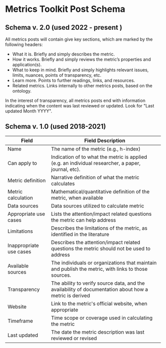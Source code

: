 # Metrics Toolkit Post Schema

## Schema v. 2.0 (used 2022 - present )
All metrics posts will contain give key sections, which are marked by the following headers:
- What it is. Briefly and simply describes the metric. <br>
- How it works. Briefly and simply reviews the metric’s properties and application(s). <br>
- What to keep in mind. Briefly and simply highlights relevant issues, limits, nuances, points of transparency, etc. <br>
- Learn more. Points to further readings, links, and resources.
- Related metrics. Links internally to other metrics posts, based on the ontology.

In the interest of transparency, all metrics posts end with information indicating when the content was last reviewed or updated. Look for "Last updated Month YYYY".


## Schema v. 1.0 (used 2018-2021)
| Field |	Field Description |
| ------- | --------------- |
| Name	| The name of the metric (e.g., h-index)|
| Can apply to |	Indication of to what the metric is applied (e.g. an individual researcher, a paper, journal, etc). |
| Metric definition	| Narrative definition of what the metric calculates |
| Metric calculation	| Mathematical/quantitative definition of the metric, when available |
| Data sources |	Data sources utilized to calculate metric |
| Appropriate use cases |	Lists the attention/impact related questions the metric can help address |
| Limitations |	Describes the limitations of the metric, as identified in the literature |
| Inappropriate use cases |	Describes the attention/impact related questions the metric should not be used to address |
| Available sources	| The individuals or organizations that maintain and publish the metric, with links to those sources. |
| Transparency	| The ability to verify source data, and the availability of documentation about how a metric is derived |
| Website	| Link to the metric's official website, when appropriate |
| Timeframe |	Time scope or coverage used in calculating the metric |
| Last updated	| The date the metric description was last reviewed or revised |
